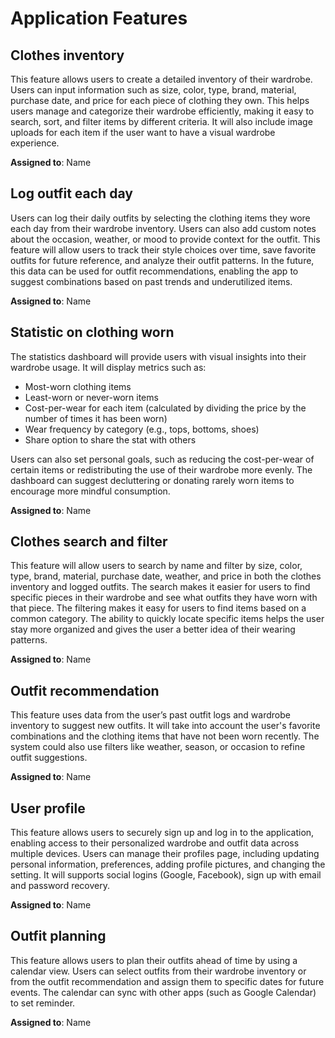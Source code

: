 # Application Features

## Clothes inventory
This feature allows users to create a detailed inventory of their wardrobe. Users can input information such as size, color, type, brand, material, purchase date, and price for each piece of clothing they own. This helps users manage and categorize their wardrobe efficiently, making it easy to search, sort, and filter items by different criteria. It will also include image uploads for each item if the user want to have a visual wardrobe experience. 

**Assigned to**: Name

## Log outfit each day
Users can log their daily outfits by selecting the clothing items they wore each day from their wardrobe inventory. Users can also add custom notes about the occasion, weather, or mood to provide context for the outfit. This feature will allow users to track their style choices over time, save favorite outfits for future reference, and analyze their outfit patterns. In the future, this data can be used for outfit recommendations, enabling the app to suggest combinations based on past trends and underutilized items.

**Assigned to**: Name

## Statistic on clothing worn
The statistics dashboard will provide users with visual insights into their wardrobe usage. It will display metrics such as:
- Most-worn clothing items
- Least-worn or never-worn items
- Cost-per-wear for each item (calculated by dividing the price by the number of times it has been worn)
- Wear frequency by category (e.g., tops, bottoms, shoes)
- Share option to share the stat with others
  
Users can also set personal goals, such as reducing the cost-per-wear of certain items or redistributing the use of their wardrobe more evenly. The dashboard can suggest decluttering or donating rarely worn items to encourage more mindful consumption.

**Assigned to**: Name

## Clothes search and filter 
This feature will allow users to search by name and filter by size, color, type, brand, material, purchase date, weather, and price in both the clothes inventory and logged outfits. The search makes it easier for users to find specific pieces in their wardrobe and see what outfits they have worn with that piece. The filtering makes it easy for users to find items based on a common category. The ability to quickly locate specific items helps the user stay more organized and gives the user a better idea of their wearing patterns.

**Assigned to**: Name

## Outfit recommendation 
This feature uses data from the user’s past outfit logs and wardrobe inventory to suggest new outfits. It will take into account the user's favorite combinations and the clothing items that have not been worn recently. The system could also use filters like weather, season, or occasion to refine outfit suggestions. 

**Assigned to**: Name

## User profile
This feature allows users to securely sign up and log in to the application, enabling access to their personalized wardrobe and outfit data across multiple devices. Users can manage their profiles page, including updating personal information, preferences, adding profile pictures, and changing the setting. It will supports social logins (Google, Facebook), sign up with email and password recovery.

**Assigned to**: Name

## Outfit planning
This feature allows users to plan their outfits ahead of time by using a calendar view. Users can select outfits from their wardrobe inventory or from the outfit recommendation and assign them to specific dates for future events. The calendar can sync with other apps (such as Google Calendar) to set reminder.

**Assigned to**: Name
  
